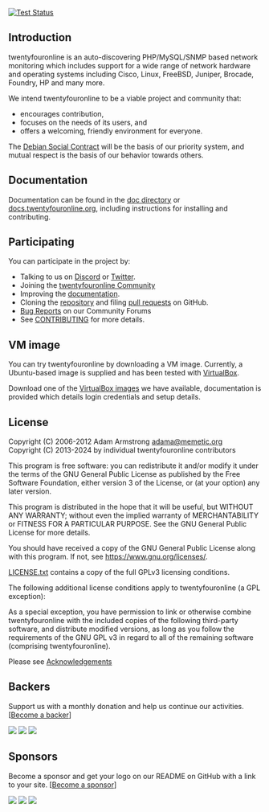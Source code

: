 [![Test Status](https://github.com/twentyfouronline/twentyfouronline/actions/workflows/test.yml/badge.svg?branch=master&event=push)](https://github.com/twentyfouronline/twentyfouronline/actions/workflows/test.yml?query=event%3Apush+branch%3Amaster)

Introduction
------------

twentyfouronline is an auto-discovering PHP/MySQL/SNMP based network monitoring
which includes support for a wide range of network hardware and operating
systems including Cisco, Linux, FreeBSD, Juniper, Brocade, Foundry, HP and
many more.

We intend twentyfouronline to be a viable project and community that:
- encourages contribution,
- focuses on the needs of its users, and
- offers a welcoming, friendly environment for everyone.

The [Debian Social Contract][10] will be the basis of our priority system,
and mutual respect is the basis of our behavior towards others.

Documentation
-------------

Documentation can be found in the [doc directory][5] or [docs.twentyfouronline.org][16], including instructions
for installing and contributing.

Participating
-------------

You can participate in the project by:
- Talking to us on [Discord][4] or [Twitter][3].
- Joining the [twentyfouronline Community](https://community.twentyfouronline.org)
- Improving the [documentation][5].
- Cloning the [repository][2] and filing [pull requests][19] on GitHub.
- [Bug Reports](https://community.twentyfouronline.org) on our Community Forums
- See [CONTRIBUTING][15] for more details.

VM image
--------

You can try twentyfouronline by downloading a VM image. Currently, a Ubuntu-based
image is supplied and has been tested with [VirtualBox][8].

Download one of the [VirtualBox images][11] we have available, documentation is provided which details
login credentials and setup details.

License
-------

Copyright (C) 2006-2012 Adam Armstrong <adama@memetic.org>  
Copyright (C) 2013-2024 by individual twentyfouronline contributors

This program is free software: you can redistribute it and/or modify
it under the terms of the GNU General Public License as published by
the Free Software Foundation, either version 3 of the License, or
(at your option) any later version.

This program is distributed in the hope that it will be useful,
but WITHOUT ANY WARRANTY; without even the implied warranty of
MERCHANTABILITY or FITNESS FOR A PARTICULAR PURPOSE. See the
GNU General Public License for more details.

You should have received a copy of the GNU General Public License
along with this program. If not, see <https://www.gnu.org/licenses/>.

[LICENSE.txt][14] contains a copy of the full GPLv3 licensing conditions.

The following additional license conditions apply to twentyfouronline (a GPL
exception):

As a special exception, you have permission to link or otherwise combine
twentyfouronline with the included copies of the following third-party software,
and distribute modified versions, as long as you follow the requirements
of the GNU GPL v3 in regard to all of the remaining software (comprising
twentyfouronline).

Please see [Acknowledgements][17]

[2]: https://github.com/twentyfouronline/twentyfouronline "Main twentyfouronline GitHub repo"  
[3]: https://twitter.com/twentyfouronline "@twentyfouronline on Twitter"  
[4]: https://discord.gg/twentyfouronline "Discord twentyfouronline Server"  
[5]: https://github.com/twentyfouronline/twentyfouronline/tree/master/doc/  
[8]: https://www.virtualbox.org/ "VirtualBox"  
[10]: http://www.debian.org/social_contract "Debian project social contract"  
[11]: https://www.twentyfouronline.org/#downloads  
[14]: https://github.com/twentyfouronline/twentyfouronline/tree/master/LICENSE.txt  
[15]: https://docs.twentyfouronline.org/General/Contributing/  
[16]: https://docs.twentyfouronline.org/  
[17]: https://docs.twentyfouronline.org/General/Acknowledgement/  
[19]: https://github.com/twentyfouronline/twentyfouronline/pulls  

## Backers

Support us with a monthly donation and help us continue our activities. [[Become a backer](https://opencollective.com/twentyfouronline#backer)]

<a href="https://opencollective.com/twentyfouronline/backer/0/website" target="_blank"><img src="https://opencollective.com/twentyfouronline/backer/0/avatar.svg"></a>
<a href="https://opencollective.com/twentyfouronline/backer/1/website" target="_blank"><img src="https://opencollective.com/twentyfouronline/backer/1/avatar.svg"></a>
<a href="https://opencollective.com/twentyfouronline/backer/2/website" target="_blank"><img src="https://opencollective.com/twentyfouronline/backer/2/avatar.svg"></a>
<!-- (add more backers as needed) -->

## Sponsors

Become a sponsor and get your logo on our README on GitHub with a link to your site. [[Become a sponsor](https://opencollective.com/twentyfouronline#sponsor)]

<a href="https://opencollective.com/twentyfouronline/sponsor/0/website" target="_blank"><img src="https://opencollective.com/twentyfouronline/sponsor/0/avatar.svg"></a>
<a href="https://opencollective.com/twentyfouronline/sponsor/1/website" target="_blank"><img src="https://opencollective.com/twentyfouronline/sponsor/1/avatar.svg"></a>
<a href="https://opencollective.com/twentyfouronline/sponsor/2/website" target="_blank"><img src="https://opencollective.com/twentyfouronline/sponsor/2/avatar.svg"></a>
<!-- (add more sponsors as needed) -->
